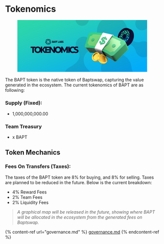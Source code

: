 # Tokenomics

<figure><img src="../../.gitbook/assets/image (1).png" alt=""><figcaption></figcaption></figure>

The BAPT token is the native token of Baptswap, capturing the value generated in the ecosystem. The current tokenomics of BAPT are as following:

### Supply (Fixed):&#x20;

* 1,000,000,000.00

### Team Treasury

* x BAPT

## Token Mechanics

### Fees On Transfers (Taxes):

The taxes of the BAPT token are 8% for buying, and 8% for selling. Taxes are planned to be reduced in the future. Below is the current breakdown:

* 4% Reward Fees
* 2% Team Fees
* 2% Liquidity Fees

> _A graphical map will be released in the future, showing where BAPT will be allocated in the ecosystem from the generated fees on Baptswap._

{% content-ref url="governance.md" %}
[governance.md](governance.md)
{% endcontent-ref %}
